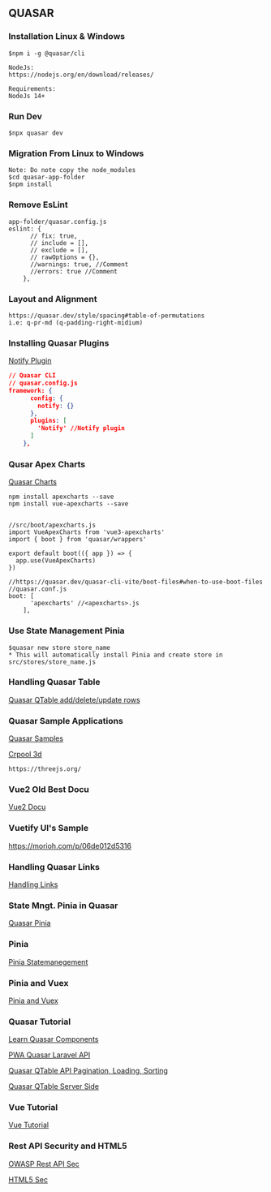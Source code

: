 ## QUASAR

### Installation Linux & Windows
```vim
$npm i -g @quasar/cli

NodeJs:
https://nodejs.org/en/download/releases/

Requirements:
NodeJs 14+
```

### Run Dev
```vim
$npx quasar dev
```

### Migration From Linux to Windows
```vim
Note: Do note copy the node_modules
$cd quasar-app-folder
$npm install
```
### Remove EsLint 
```vim
app-folder/quasar.config.js
eslint: {
      // fix: true,
      // include = [],
      // exclude = [],
      // rawOptions = {},
      //warnings: true, //Comment
      //errors: true //Comment
    },
```
### Layout and Alignment
```vim
https://quasar.dev/style/spacing#table-of-permutations
i.e: q-pr-md (q-padding-right-midium)
```
### Installing Quasar Plugins
[Notify Plugin](https://quasar.dev/quasar-plugins/notify#introduction)
```json
// Quasar CLI
// quasar.config.js
framework: {
      config: {
        notify: {}
      },
      plugins: [
        'Notify' //Notify plugin
      ]
    },
```
### Qusar Apex Charts
[Quasar Charts](https://github.com/patrickmonteiro/quasar-apexcharts/tree/master/src/boot)
```vim
npm install apexcharts --save
npm install vue-apexcharts --save


//src/boot/apexcharts.js
import VueApexCharts from 'vue3-apexcharts'
import { boot } from 'quasar/wrappers'

export default boot(({ app }) => {
  app.use(VueApexCharts)
})

//https://quasar.dev/quasar-cli-vite/boot-files#when-to-use-boot-files
//quasar.conf.js
boot: [
      'apexcharts' //<apexcharts>.js
    ],
```
### Use State Management Pinia
```vim
$quasar new store store_name
* This will automatically install Pinia and create store in src/stores/store_name.js
```
### Handling Quasar Table
[Quasar QTable add/delete/update rows](https://codepen.io/mickey58/pen/eYYVqWv)

### Quasar Sample Applications
[Quasar Samples](https://github.com/quasarframework/quasar-awesome)

[Crpool 3d](https://carpol.picktype.com/v/truck#0ae093d8-39d9-4b01-81df-303161d33158)
```vim
https://threejs.org/
```
### Vue2 Old Best Docu
[Vue2 Docu](https://v2.vuejs.org/v2/api/#watch)
### Vuetify UI's Sample
https://morioh.com/p/06de012d5316
### Handling Quasar Links
[Handling Links](https://quasar.dev/vue-components/button?search=1&test=1#Handling-links)
### State Mngt. Pinia in Quasar
[Quasar Pinia](https://quasar.dev/quasar-cli-webpack/state-management-with-pinia)
### Pinia
[Pinia Statemanegement](https://pinia.vuejs.org/core-concepts/#setup-stores)
### Pinia and Vuex
[Pinia and Vuex](https://blog.logrocket.com/complex-vue-3-state-management-pinia/#configuring-the-router)
### Quasar Tutorial
[Learn Quasar Components](https://www.youtube.com/playlist?list=PLFZAa7EupbB7xC-C0YwYk7aXIAbHYX1Xl)

[PWA Quasar Laravel API](https://www.youtube.com/playlist?list=PL3pX4NAc7vJswKOWNO2kVobd-b2RiOOlY)

[Quasar QTable API Pagination, Loading, Sorting](https://www.youtube.com/watch?v=jnwdEtrdRuI)

[Quasar QTable Server Side](https://quasar.dev/vue-components/table#server-side-pagination-filter-and-sorting)
### Vue Tutorial
[Vue Tutorial](https://vuejs.org/examples/#hello-world)

### Rest API Security and HTML5
[OWASP Rest API Sec](https://cheatsheetseries.owasp.org/cheatsheets/REST_Security_Cheat_Sheet.html)

[HTML5 Sec](https://html5sec.org/)
